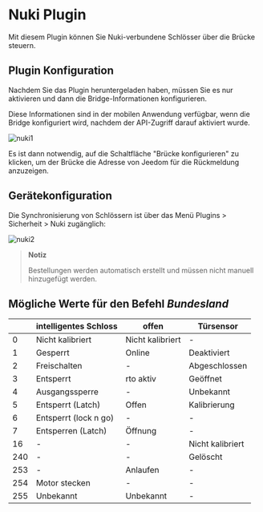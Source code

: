 # Nuki Plugin

Mit diesem Plugin können Sie Nuki-verbundene Schlösser über die Brücke steuern.

## Plugin Konfiguration

Nachdem Sie das Plugin heruntergeladen haben, müssen Sie es nur aktivieren und dann die Bridge-Informationen konfigurieren.

Diese Informationen sind in der mobilen Anwendung verfügbar, wenn die Bridge konfiguriert wird, nachdem der API-Zugriff darauf aktiviert wurde.

![nuki1](../images/nuki1.png)

Es ist dann notwendig, auf die Schaltfläche "Brücke konfigurieren" zu klicken, um der Brücke die Adresse von Jeedom für die Rückmeldung anzuzeigen.

## Gerätekonfiguration

Die Synchronisierung von Schlössern ist über das Menü Plugins > Sicherheit > Nuki zugänglich:

![nuki2](../images/nuki2.png)

> **Notiz**
>
> Bestellungen werden automatisch erstellt und müssen nicht manuell hinzugefügt werden.

## Mögliche Werte für den Befehl *Bundesland*

|     | **intelligentes Schloss**             | **offen**  | **Türsensor** |
|-----|---------------------------|-------------|----------------|
| 0   | Nicht kalibriert               | Nicht kalibriert | -              |
| 1   | Gesperrt               | Online    | Deaktiviert     |
| 2   | Freischalten            | -           | Abgeschlossen         |
| 3   | Entsperrt             | rto aktiv  | Geöffnet        |
| 4   | Ausgangssperre              | -           | Unbekannt       |
| 5   | Entsperrt (Latch)    | Offen      | Kalibrierung      |
| 6   | Entsperrt (lock n go) | -           | -              |
| 7   | Entsperren (Latch)   | Öffnung   | -              |
| 16  | -                         | -           | Nicht kalibriert    |
| 240 | -                         | -           | Gelöscht       |
| 253 | -                         | Anlaufen   | -              |
| 254 | Motor stecken             | -           | -              |
| 255 | Unbekannt                   | Unbekannt     | -              |
